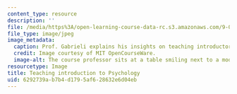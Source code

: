 ```yaml
---
content_type: resource
description: ''
file: /media/https%3A/open-learning-course-data-rc.s3.amazonaws.com/9-00sc-introduction-to-psychology-fall-2011/6292739ab7b4d1795af628632e6d04eb_9.00screengrab.jpg
file_type: image/jpeg
image_metadata:
  caption: Prof. Gabrieli explains his insights on teaching introductory psychology.
  credit: Image courtesy of MIT OpenCourseWare.
  image-alt: The course professor sits at a table smiling next to a model of the brain.
resourcetype: Image
title: Teaching introduction to Psychology
uid: 6292739a-b7b4-d179-5af6-28632e6d04eb
---
```

